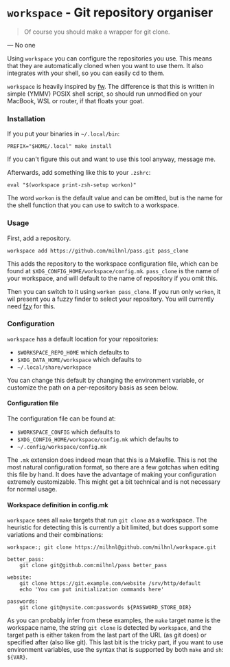 `workspace` - Git repository organiser
======================================

  > Of course you should make a wrapper for git clone.

— No one

Using `workspace` you can configure the repositories you use. This means
that they are automatically cloned when you want to use them. It also
integrates with your shell, so you can easily cd to them.

`workspace` is heavily inspired by
[fw](https://github.com/brocode/fw). The difference is that this is
written in simple (YMMV) POSIX shell script, so should run unmodified
on your MacBook, WSL or router, if that floats your goat.

### Installation
If you put your binaries in `~/.local/bin`:

    PREFIX="$HOME/.local" make install

If you can't figure this out and want to use this tool anyway, message me.

Afterwards, add something like this to your `.zshrc`:

    eval "$(workspace print-zsh-setup workon)"

The word `workon` is the default value and can be omitted, but is the
name for the shell function that you can use to switch to a workspace.

### Usage

First, add a repository.

    workspace add https://github.com/milhnl/pass.git pass_clone

This adds the repository to the workspace configuration file, which can
be found at `$XDG_CONFIG_HOME/workspace/config.mk`. `pass_clone` is the
name of your workspace, and will default to the name of repository if
you omit this.

Then you can switch to it using `workon pass_clone`. If you run only
`workon`, it wil present you a fuzzy finder to select your repository. You
will currently need [fzy](https://github.com/jhawthorn/fzy) for this.

### Configuration

`workspace` has a default location for your repositories:

  - `$WORKSPACE_REPO_HOME` which defaults to
  - `$XDG_DATA_HOME/workspace` which defaults to
  - `~/.local/share/workspace`

You can change this default by changing the environment variable, or
customize the path on a per-repository basis as seen below.

#### Configuration file

The configuration file can be found at:

  - `$WORKSPACE_CONFIG` which defaults to
  - `$XDG_CONFIG_HOME/workspace/config.mk` which defaults to
  - `~/.config/workspace/config.mk`

The `.mk` extension does indeed mean that this is a Makefile. This is
not the most natural configuration format, so there are a few gotchas
when editing this file by hand. It does have the advantage of making
your configuration extremely customizable. This might get a bit technical
and is not necessary for normal usage.

#### Workspace definition in config.mk
`workspace` sees all `make` targets that run `git clone` as a
workspace. The heuristic for detecting this is currently a bit limited,
but does support some variations and their combinations:

    workspace:; git clone https://milhnl@github.com/milhnl/workspace.git
    
    better_pass:
    	git clone git@github.com:milhnl/pass better_pass
    
    website:
    	git clone https://git.example.com/website /srv/http/default
    	echo 'You can put initialization commands here'
    
    passwords:
    	git clone git@mysite.com:passwords ${PASSWORD_STORE_DIR}

As you can probably infer from these examples, the `make` target name is
the workspace name, the string `git clone` is detected by `workspace`,
and the target path is either taken from the last part of the URL (as git
does) or specified after (also like git). This last bit is the tricky
part, if you want to use environment variables, use the syntax that is
supported by both `make` and `sh`: `${VAR}`.
